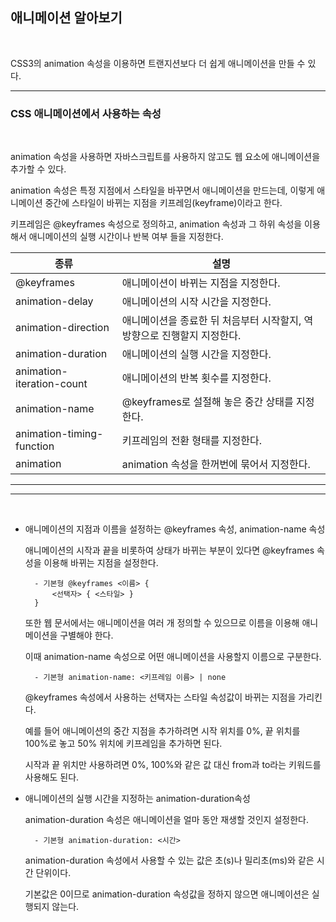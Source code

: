 ## 애니메이션 알아보기

<br>

CSS3의 animation 속성을 이용하면 트랜지션보다 더 쉽게 애니메이션을 만들 수 있다.

***
### CSS 애니메이션에서 사용하는 속성

<br>

animation 속성을 사용하면 자바스크립트를 사용하지 않고도 웹 요소에 애니메이션을 추가할 수 있다.

animation 속성은 특정 지점에서 스타일을 바꾸면서 애니메이션을 만드는데, 이렇게 애니메이션 중간에 스타일이 바뀌는 지점을 키프레임(keyframe)이라고 한다.

키프레임은 @keyframes 속성으로 정의하고, animation 속성과 그 하위 속성을 이용해서 애니메이션의 실행 시간이나 반복 여부 들을 지정한다.

|종류|설명|
|----|----|
|@keyframes|애니메이션이 바뀌는 지점을 지정한다.|
|animation-delay|애니메이션의 시작 시간을 지정한다.|
|animation-direction|애니메이션을 종료한 뒤 처음부터 시작할지, 역방향으로 진행할지 지정한다.|
|animation-duration|애니메이션의 실행 시간을 지정한다.|
|animation-iteration-count|애니메이션의 반복 횟수를 지정한다.|
|animation-name|@keyframes로 설절해 놓은 중간 상태를 지정한다.|
|animation-timing-function|키프레임의 전환 형태를 지정한다.|
|animation|animation 속성을 한꺼번에 묶어서 지정한다.|

***
***
<br>

- 애니메이션의 지점과 이름을 설정하는 @keyframes 속성, animation-name 속성

    애니메이션의 시작과 끝을 비롯하여 상태가 바뀌는 부분이 있다면 @keyframes 속성을 이용해 바뀌는 지점을 설정한다.

        - 기본형 @keyframes <이름> {
            <선택자> { <스타일> }
        } 
        
    또한 웹 문서에서는 애니메이션을 여러 개 정의할 수 있으므로 이름을 이용해 애니메이션을 구별해야 한다.

    이때 animation-name 속성으로 어떤 애니메이션을 사용할지 이름으로 구분한다.

        - 기본형 animation-name: <키프레임 이름> | none

    @keyframes 속성에서 사용하는 선택자는 스타일 속성값이 바뀌는 지점을 가리킨다.

    예를 들어 애니메이션의 중간 지점을 추가하려면 시작 위치를 0%, 끝 위치를 100%로 놓고 50% 위치에 키프레임을 추가하면 된다. 

    시작과 끝 위치만 사용하려면 0%, 100%와 같은 값 대신 from과 to라는 키워드를 사용해도 된다.

- 애니메이션의 실행 시간을 지정하는 animation-duration속성 

    animation-duration 속성은 애니메이션을 얼마 동안 재생할 것인지 설정한다.

        - 기본형 animation-duration: <시간>

    animation-duration 속성에서 사용할 수 있는 값은 초(s)나 밀리초(ms)와 같은 시간 단위이다.

    기본값은 0이므로 animation-duration 속성값을 정하지 않으면 애니메이션은 실행되지 않는다.

